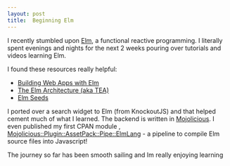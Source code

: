 ```yaml
---
layout: post
title:  Beginning Elm
---
```


I recently stumbled upon [Elm](http://elm-lang.org/), a functional reactive programming. I literally spent evenings and nights for
the next 2 weeks pouring over tutorials and videos learning Elm.

I found these resources really helpful:
   * [Building Web Apps with Elm](https://pragmaticstudio.com/elm)
   * [The Elm Architecture (aka TEA)](https://guide.elm-lang.org/architecture/)
   * [Elm Seeds](https://elmseeds.thaterikperson.com/)
 
I ported over a search widget to Elm (from KnockoutJS) and that helped cement much of what I learned. The backend is written in [Mojolicious](http://mojolicious.org/).
I even published my first CPAN module , [Mojolicious::Plugin::AssetPack::Pipe::ElmLang](http://search.cpan.org/~csandeep/Mojolicious-Plugin-AssetPack-Pipe-ElmLang-0.4/lib/Mojolicious/Plugin/AssetPack/Pipe/ElmLang.pm) -
a pipeline to compile Elm source files into Javascript!

The journey so far has been smooth sailing and Im really enjoying learning
